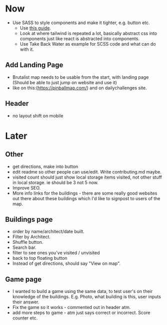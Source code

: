# Now

- Use SASS to style components and make it tighter, e.g. button etc.
  - Use [this guide](https://www.elian.codes/blog/21-04-13-writing-your-own-components-with-tailwind-sass/).
  - Look at where tailwind is repeated a lot, basically abstract css into components just like react is abstracted into components.
  - Use Take Back Water as example for SCSS code and what can do with it.

## Add Landing Page

- Brutalist map needs to be usable from the start, with landing page (Should be able to just jump on website and use it)
- like on this:(https://pinballmap.com/) and on dailychallenges site.

## Header

- no layout shift on mobile

# Later

## Other

- get directions, make into button
- edit readme so other people can use/edit. Write contributing.md maybe.
- visited count should just show local storage items visited, not other stuff in local storage. ie should be 3 not 5 now.
- Improve SEO.
- More info links for the buildings - there are some really good websites out there about these buildings which I'd like to signpost to users of the map.

## Buildings page

- order by name/architect/date built.
- Filter by Architect.
- Shuffle button.
- Search bar.
- filter to see ones you've visited / unvisited
- back to top floating button
- Instead of get directions, should say "View on map".

## Game page

- I wanted to build a game using the same data, to test user's on their knowledge of the buildings. E.g. Photo, what building is this, user inputs their answer.
- Fix the game so it works - commented out in header atm.
- add more steps to game - atm just says correct or incorrect. Score counter etc.
